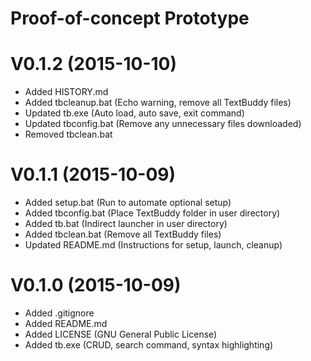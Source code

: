 # Proof-of-concept Prototype

V0.1.2 (2015-10-10)
===================
- Added HISTORY.md
- Added tbcleanup.bat	(Echo warning, remove all TextBuddy files)
- Updated tb.exe		(Auto load, auto save, exit command)
- Updated tbconfig.bat (Remove any unnecessary files downloaded)
- Removed tbclean.bat


V0.1.1 (2015-10-09)
===================
- Added setup.bat	(Run to automate optional setup)
- Added tbconfig.bat	(Place TextBuddy folder in user directory)
- Added tb.bat		(Indirect launcher in user directory)
- Added tbclean.bat	(Remove all TextBuddy files)
- Updated README.md 	(Instructions for setup, launch, cleanup)


V0.1.0 (2015-10-09)
===================
- Added .gitignore
- Added README.md
- Added LICENSE		(GNU General Public License)
- Added tb.exe		(CRUD, search command, syntax highlighting)
